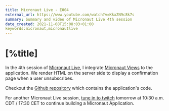 ```yaml
---
title: Micronaut Live - E004
external_url: https://www.youtube.com/watch?v=KkxZN9c8k7s
summary: Summary and video of Micronaut Live 4th session
date_created: 2021-11-08T15:08:03+01:00
keywords:micronaut,micronautlive
---
```


# [%title]

In the 4th session of [Micronaut Live](https://sergiodelamo.com/blog/micronaut-live-introduction.html), I integrate [Micronaut Views](https://micronaut-projects.github.io/micronaut-views/latest/guide/) to the application. We render HTML on the server side to display a confirmation page when a user unsubscribes.

Checkout the [Github repository](https://github.com/sdelamo/micronaut-live-newsletter/) which contains the application's code.

For another Micronaut Live session, [tune in to twitch](https://twitch.tv/micronautfw) tomorrow at 10:30 a.m. CDT / 17:30 CET to continue building a Micronaut Application.